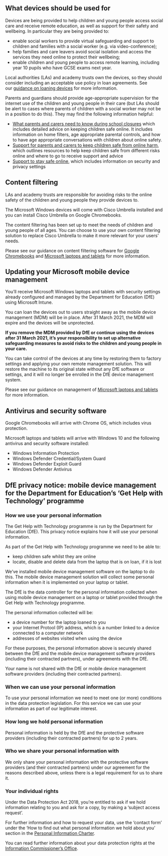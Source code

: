 ## What devices should be used for

Devices are being provided to help children and young people access social care and receive remote education, as well as support for their safety and wellbeing. In particular they are being provided to:  

*   enable social workers to provide virtual safeguarding and support to children and families with a social worker (e.g. via video-conference);
*   help families and care leavers avoid social isolation and access the services they need online to protect their wellbeing;
*   enable children and young people to access remote learning, including year 10 pupils who have GCSE exams next year.

Local authorities (LAs) and academy trusts own the devices, so they should consider including an acceptable use policy in loan agreements. See our [guidance on loaning devices](/devices/distributing-devices) for more information.

Parents and guardians should provide age-appropriate supervision for the internet use of the children and young people in their care (but LAs should be alert to cases where parents of children with a social worker may not be in a position to do this). They may find the following information helpful:

*   [What parents and carers need to know during school closures](https://www.gov.uk/government/publications/closure-of-educational-settings-information-for-parents-and-carers) which includes detailed advice on keeping children safe online. It includes information on home filters, age appropriate parental controls, and how to have age appropriate conversations with children about online safety.
*   [Support for parents and carers to keep children safe from online harm](https://www.gov.uk/government/publications/coronavirus-covid-19-keeping-children-safe-online/coronavirus-covid-19-support-for-parents-and-carers-to-keep-children-safe-online), which outlines resources to help keep children safe from different risks online and where to go to receive support and advice
*   [Support to stay safe online](https://www.gov.uk/guidance/covid-19-staying-safe-online), which includes information on security and privacy settings

## Content filtering

LAs and academy trusts are responsible for avoiding risks to the online safety of the children and young people they provide devices to.

The Microsoft Windows devices will come with Cisco Umbrella installed and you can install Cisco Umbrella on Google Chromebooks.

The content filtering has been set up to meet the needs of children and young people of all ages. You can choose to use your own content filtering solution to replace Cisco Umbrella to make it more relevant for your users’ needs.

Please see our guidance on content filtering software for [Google Chromebooks](/devices/preparing-chromebooks) and [Microsoft laptops and tablets](/devices/preparing-microsoft-windows-laptops-and-tablets) for more information.

Updating your Microsoft mobile device management
------------------------------------------------

You’ll receive Microsoft Windows laptops and tablets with security settings already configured and managed by the Department for Education (DfE) using Microsoft Intune.

You can loan the devices out to users straight away as the mobile device management (MDM) will be in place. After 31 March 2021, the MDM will expire and the devices will be unprotected.  

**If you remove the MDM provided by DfE or continue using the devices after 31 March 2021, it’s your responsibility to set up alternative safeguarding measures to avoid risks to the children and young people in your care.**  

You can take control of the devices at any time by restoring them to factory settings and applying your own remote management solution. This will restore the machine to its original state without any DfE software or settings, and it will no longer be enrolled in the DfE device management system.

Please see our guidance on management of [Microsoft laptops and tablets](/devices/preparing-microsoft-windows-laptops-and-tablets) for more information.

## Antivirus and security software

Google Chromebooks will arrive with Chrome OS, which includes virus protection.  

Microsoft laptops and tablets will arrive with Windows 10 and the following antivirus and security software installed:

*   Windows Information Protection
*   Windows Defender Credential/System Guard
*   Windows Defender Exploit Guard
*   Windows Defender Antivirus

## DfE privacy notice: mobile device management for the Department for Education’s ‘Get Help with Technology’ programme

### How we use your personal information

The Get Help with Technology programme is run by the Department for Education (DfE). This privacy notice explains how it will use your personal information.

As part of the Get Help with Technology programme we need to be able to:

*   keep children safe whilst they are online
*   locate, disable and delete data from the laptop that is on loan, if it is lost

We’ve installed mobile device management software on the laptop to do this. The mobile device management solution will collect some personal information when it is implemented on your laptop or tablet.

The DfE is the data controller for the personal information collected when using mobile device management on a laptop or tablet provided through the Get Help with Technology programme.

The personal information collected will be:

*   a device number for the laptop loaned to you
*   your Internet Protool (IP) address, which is a number linked to a device connected to a computer network
*   addresses of websites visited when using the device

For these purposes, the personal information above is securely shared between the DfE and the mobile device management software providers (including their contracted partners), under agreements with the DfE.

Your name is not shared with the DfE or mobile device management software providers (including their contracted partners).

### When we can use your personal information

To use your personal information we need to meet one (or more) conditions in the data protection legislation. For this service we can use your information as part of our legitimate interest.

### How long we hold personal information

Personal information is held by the DfE and the protective software providers (including their contracted partners) for up to 2 years.

### Who we share your personal information with

We only share your personal information with the protective software providers (and their contracted partners) under our agreement for the reasons described above, unless there is a legal requirement for us to share it.

### Your individual rights

Under the Data Protection Act 2018, you’re entitled to ask if we hold information relating to you and ask for a copy, by making a ‘subject access request’.  

For further information and how to request your data, use the ‘contact form’ under the ‘How to find out what personal information we hold about you’ section in the [Personal Information Charter](https://www.gov.uk/government/organisations/department-for-education/about/personal-information-charter).

You can read further information about your data protection rights at the [Information Commissioner’s Office](https://ico.org.uk/).
